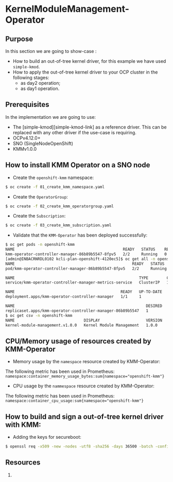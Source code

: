 # KernelModuleManagement-Operator

## Purpose 

In this section we are going to show-case :

- How to build an out-of-tree kernel driver, for this example we have used `simple-kmod`.
- How to apply the out-of-tree kernel driver to your OCP cluster in the following stages:
    - as day2 operation;
    - as day1 operation.

## Prerequisites 

In the implementation we are going to use:
- The [simple-kmod][simple-kmod-link] as a reference driver. This can be replaced with any other driver if the use-case is requiring.
- OCPv4.12.0+
- SNO (SingleNodeOpenShift)
- KMMv1.0.0 


## How to install KMM Operator on a SNO node

- Create the `openshift-kmm` namespace:

```bash
$ oc create -f 01_create_kmm_namespace.yaml
```

- Create the `OperatorGroup`:

```bash
$ oc create -f 02_create_kmm_operatorgroup.yaml
```

- Create the `Subscription`:

```bash
$ oc create -f 03_create_kmm_subscription.yaml
```
- Validate that the `KMM-Operator` has been deployed successfully:

```bash
$ oc get pods -n openshift-kmm
NAME                                               READY   STATUS    RESTARTS   AGE
kmm-operator-controller-manager-86b89b5547-8fpv5   2/2     Running   0          57m
[admin@INBACRNRDL0102 kcli-plan-openshift-4120ec5]$ oc get all -n openshift-kmm
NAME                                                   READY   STATUS    RESTARTS   AGE
pod/kmm-operator-controller-manager-86b89b5547-8fpv5   2/2     Running   0          58m

NAME                                                      TYPE        CLUSTER-IP      EXTERNAL-IP   PORT(S)    AGE
service/kmm-operator-controller-manager-metrics-service   ClusterIP   172.30.141.15   <none>        8443/TCP   58m

NAME                                              READY   UP-TO-DATE   AVAILABLE   AGE
deployment.apps/kmm-operator-controller-manager   1/1     1            1           58m

NAME                                                         DESIRED   CURRENT   READY   AGE
replicaset.apps/kmm-operator-controller-manager-86b89b5547   1         1         1       58m
$ oc get csv -n openshift-kmm
NAME                              DISPLAY                    VERSION   REPLACES   PHASE
kernel-module-management.v1.0.0   Kernel Module Management   1.0.0                Succeeded
```
## CPU/Memory usage of resources created by KMM-Operator

- Memory usage by the `namespace` resource created by KMM-Operator:

The following metric has been used in Prometheus: `namespace:container_memory_usage_bytes:sum{namespace="openshift-kmm"}`

- CPU usage by the `nammespace` resource created by KMM-Operator:

The following metric has been used in Prometheus: `namespace:container_cpu_usage:sum{namespace="openshift-kmm"}`

## How to build and sign a out-of-tree kernel driver with KMM:

- Adding the keys for secureboot:

```bash
$ openssl req -x509 -new -nodes -utf8 -sha256 -days 36500 -batch -config configuration_file.config -outform DER -out my_signing_key_pub.der -keyout my_signing_key.priv
```


## Resources

1. 

[deploy_kmod]: https://openshift-kmm.netlify.app/documentation/deploy_kmod/

[kmm_operator]: https://docs.openshift.com/container-platform/4.12/hardware_enablement/kmm-kernel-module-management.html

